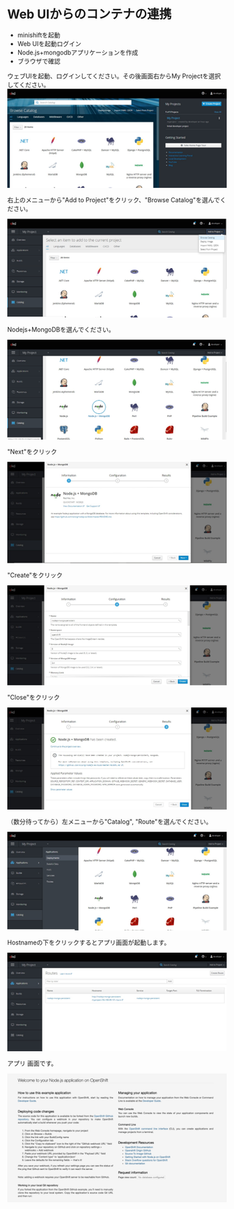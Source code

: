 # Web UIからのコンテナの連携

- minishiftを起動
- Web UIを起動ログイン
- Node.js+mongodbアプリケーションを作成
- ブラウザで確認

ウェブUIを起動、ログインしてください。その後画面右からMy Projectを選択してください。
![OpenShift1](https://github.com/osonoi/minishift/blob/master/image/1.jpg "1")

右上のメニューから"Add to Project"をクリック、"Browse Catalog"を選んでください。

![OpenShift2](https://github.com/osonoi/minishift/blob/master/image/2.jpg "2")

Nodejs+MongoDBを選んでください。

![OpenShift3](https://github.com/osonoi/minishift/blob/master/image/3.jpg "3")

"Next"をクリック

![OpenShift4](https://github.com/osonoi/minishift/blob/master/image/4.jpg "4")

"Create"をクリック

![OpenShift5](https://github.com/osonoi/minishift/blob/master/image/5.jpg "5")
  
"Close"をクリック

![OpenShift6](https://github.com/osonoi/minishift/blob/master/image/6.jpg "6")

（数分待ってから）左メニューから"Catalog", "Route"を選んでください。

![OpenShift7](https://github.com/osonoi/minishift/blob/master/image/7.jpg "7")

Hostnameの下をクリックするとアプリ画面が起動します。

![OpenShift8](https://github.com/osonoi/minishift/blob/master/image/8.jpg "8")

アプリ    画面です。

![OpenShift9](https://github.com/osonoi/minishift/blob/master/image/9.jpg "9")



